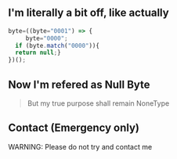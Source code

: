 ## I'm literally a bit off, like actually
```js
byte=((byte="0001") => {
     byte="0000";
  if (byte.match("0000")){
  return null;}
})();
```

## Now I'm refered as Null Byte
> But my true purpose shall remain NoneType

## Contact (Emergency only)
WARNING: Please do not try and contact me
